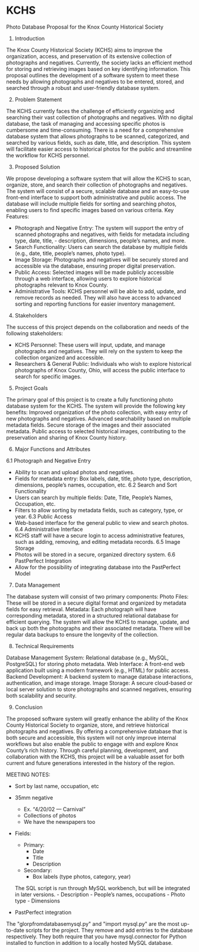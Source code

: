 # KCHS
Photo Database Proposal for the Knox County Historical Society

1. Introduction

  The Knox County Historical Society (KCHS) aims to improve the organization, access, and preservation of its extensive collection of photographs and negatives. Currently, the society lacks an efficient method for storing and retrieving images based on key identifying information. This proposal outlines the development of a software system to meet these needs by allowing photographs and negatives to be entered, stored, and searched through a robust and user-friendly database system.

2. Problem Statement

  The KCHS currently faces the challenge of efficiently organizing and searching their vast collection of photographs and negatives. With no digital database, the task of managing and accessing specific photos is cumbersome and time-consuming. There is a need for a comprehensive database system that allows photographs to be scanned, categorized, and searched by various fields, such as date, title, and description. This system will facilitate easier access to historical photos for the public and streamline the workflow for KCHS personnel.

3. Proposed Solution

  We propose developing a software system that will allow the KCHS to scan, organize, store, and search their collection of photographs and negatives. The system will consist of a secure, scalable database and an easy-to-use front-end interface to support both administrative and public access. The database will include multiple fields for sorting and searching photos, enabling users to find specific images based on various criteria.
Key Features:
  - Photograph and Negative Entry: The system will support the entry of scanned photographs and negatives, with fields for metadata including type, date, title,     - description, dimensions, people’s names, and more.
  - Search Functionality: Users can search the database by multiple fields (e.g., date, title, people’s names, photo type).
  - Image Storage: Photographs and negatives will be securely stored and accessible via the database, ensuring proper digital preservation.
  - Public Access: Selected images will be made publicly accessible through a web interface, allowing users to explore historical photographs relevant to Knox         County.
  - Administrative Tools: KCHS personnel will be able to add, update, and remove records as needed. They will also have access to advanced sorting and reporting       functions for easier inventory management.

4. Stakeholders

  The success of this project depends on the collaboration and needs of the following stakeholders:
  - KCHS Personnel: These users will input, update, and manage photographs and negatives. They will rely on the system to keep the collection organized and            accessible.
  - Researchers & General Public: Individuals who wish to explore historical photographs of Knox County, Ohio, will access the public interface to search for          specific images.

5. Project Goals

  The primary goal of this project is to create a fully functioning photo database system for the KCHS. The system will provide the following key benefits:
Improved organization of the photo collection, with easy entry of new photographs and negatives.
Advanced searchability based on multiple metadata fields.
Secure storage of the images and their associated metadata.
Public access to selected historical images, contributing to the preservation and sharing of Knox County history.

6. Major Functions and Attributes

6.1 Photograph and Negative Entry
  - Ability to scan and upload photos and negatives.
  - Fields for metadata entry: Box labels, date, title, photo type, description, dimensions, people’s names, occupation, etc.
6.2 Search and Sort Functionality
  - Users can search by multiple fields: Date, Title, People’s Names, Occupation, etc.
  - Filters to allow sorting by metadata fields, such as category, type, or year.
6.3 Public Access
  - Web-based interface for the general public to view and search photos.
6.4 Administrative Interface
  - KCHS staff will have a secure login to access administrative features, such as adding, removing, and editing metadata records.
6.5 Image Storage
  - Photos will be stored in a secure, organized directory system.
6.6 PastPerfect Integration
  - Allow for the possibility of integrating database into the PastPerfect Model

7. Data Management

  The database system will consist of two primary components:
Photo Files: These will be stored in a secure digital format and organized by metadata fields for easy retrieval.
Metadata: Each photograph will have corresponding metadata, stored in a structured relational database for efficient querying.
The system will allow the KCHS to manage, update, and back up both the photographs and their associated metadata. There will be regular data backups to ensure the longevity of the collection.

8. Technical Requirements

  Database Management System: Relational database (e.g., MySQL, PostgreSQL) for storing photo metadata.
Web Interface: A front-end web application built using a modern framework (e.g., HTML) for public access.
Backend Development: A backend system to manage database interactions, authentication, and image storage.
Image Storage: A secure cloud-based or local server solution to store photographs and scanned negatives, ensuring both scalability and security.

9. Conclusion

The proposed software system will greatly enhance the ability of the Knox County Historical Society to organize, store, and retrieve historical photographs and negatives. By offering a comprehensive database that is both secure and accessible, this system will not only improve internal workflows but also enable the public to engage with and explore Knox County’s rich history. Through careful planning, development, and collaboration with the KCHS, this project will be a valuable asset for both current and future generations interested in the history of the region.

MEETING NOTES:
- Sort by last name, occupation, etc
- 35mm negative
    - Ex. “4/20/02  — Carnival”
    - Collections of photos
    - We have the newspapers too
- Fields:
    - Primary:
        - Date
        - Title
        - Description
    - Secondary:
        - Box labels (type photos, category, year)

  The SQL script is run through MySQL workbench, but will be integrated in later versions.
        - Description
        - People’s names, occupations
        - Photo type
        - Dimensions
- PastPerfect integration

The "glorpfromdatabasemysql.py" and "import mysql.py" are the most up-to-date scripts for the project. They remove and add entries to the database respectively. They both require that you have mysql.connector for Python installed to function in addition to a locally hosted MySQL database.
